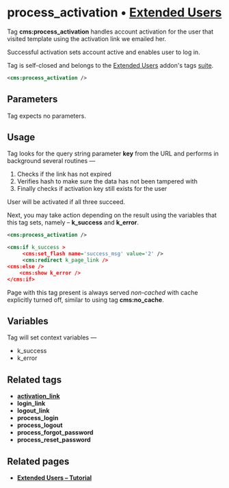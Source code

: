 # process_activation • [**Extended Users**](#related-pages)

Tag **cms:process_activation** handles account activation for the user that visited template using the activation link we emailed her.

Successful activation sets account active and enables user to log in.

Tag is self-closed and belongs to the [Extended Users](#related-pages) addon's tags [suite](#related-tags).
```xml
<cms:process_activation />
```

## Parameters

Tag expects no parameters.


## Usage

Tag looks for the query string parameter **key** from the URL and performs in background several routines —

1. Checks if the link has not expired
2. Verifies hash to make sure the data has not been tampered with
3. Finally checks if activation key still exists for the user

User will be activated if all three succeed.

Next, you may take action depending on the result using the variables that this tag sets, namely &ndash; **k_success** and **k_error**.
```xml
<cms:process_activation />

<cms:if k_success >
     <cms:set_flash name='success_msg' value='2' />
     <cms:redirect k_page_link />
<cms:else />
    <cms:show k_error />
</cms:if>
```

Page with this tag present is always served *non-cached* with cache explicitly turned off, similar to using tag **cms:no_cache**.

## Variables

Tag will set context variables —

* k_success
* k_error

## Related tags

* [**activation_link**](./activation_link.md)
* **login_link**
* **logout_link**
* **process_login**
* **process_logout**
* **process_forgot_password**
* **process_reset_password**


## Related pages

* [**Extended Users – Tutorial**](../../tutorials/Extended-Users)
